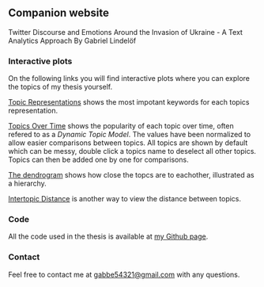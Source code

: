 ## Companion website
Twitter Discourse and Emotions Around the Invasion of Ukraine - A Text Analytics Approach
By Gabriel Lindelöf

### Interactive plots
On the following links you will find interactive plots where you can explore the topics of my thesis yourself. 

[Topic Representations](https://htmlpreview.github.io/?https://github.com/GabrielLindelof/master_thesis_ukraine_invasion/blob/companion_website/topic_representations.html) shows the most impotant keywords for each topics representation. 

[Topics Over Time](https://htmlpreview.github.io/?https://github.com/GabrielLindelof/master_thesis_ukraine_invasion/blob/companion_website/topics_over_time.html) shows the popularity of each topic over time, often refered to as a _Dynamic Topic Model_. The values have been normalized to allow easier comparisons between topics. All topics are shown by default which can be messy, double click a topics name to deselect all other topics. Topics can then be added one by one for comparisons. 


[The dendrogram](https://htmlpreview.github.io/?https://github.com/GabrielLindelof/master_thesis_ukraine_invasion/blob/companion_website/dendrogram.html) shows how close the topcs are to eachother, illustrated as a hierarchy. 

[Intertopic Distance](https://htmlpreview.github.io/?https://github.com/GabrielLindelof/master_thesis_ukraine_invasion/blob/companion_website/intertopic_distance.html) is another way to view the distance between topics.  

### Code
All the code used in the thesis is available at [my Github page](https://github.com/GabrielLindelof/master_thesis_ukraine_invasion).

### Contact
Feel free to contact me at gabbe54321@gmail.com with any questions. 


